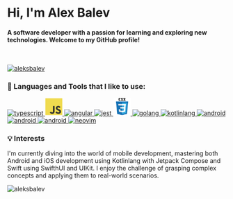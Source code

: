 <h1 align="left">Hi, I'm Alex Balev</h1>
<h4 align="left">A software developer with a passion for learning and exploring new technologies. Welcome to my GitHub profile!</h3>
<br>

<p align="left"> <a href="https://github.com/ryo-ma/github-profile-trophy"><img src="https://github-profile-trophy.vercel.app/?username=aleksbalev&theme=onedark&title=PullRequest,Commits,Repositories" alt="aleksbalev" /></a> </p>

<h3 align="left">🚀 Languages and Tools that I like to use:</h3>
<p align="left">
  <a href="https://www.typescriptlang.org/" target="_blank" rel="noreferrer"> <img src="https://www.vectorlogo.zone/logos/typescriptlang/typescriptlang-icon.svg" alt="typescript" width="40" height="40"/> </a>
  <a href="https://developer.mozilla.org/en-US/docs/Web/JavaScript" target="_blank" rel="noreferrer"> <img src="https://raw.githubusercontent.com/devicons/devicon/master/icons/javascript/javascript-original.svg" alt="javascript" width="40" height="40"/> </a>
  <a href="https://angular.io/" target="_blank" rel="noreferrer"> <img src="https://www.vectorlogo.zone/logos/angular/angular-icon.svg" alt="angular" width="40" height="40"/> </a>
  <a href="https://jestjs.io" target="_blank" rel="noreferrer"> <img src="https://www.vectorlogo.zone/logos/jestjsio/jestjsio-icon.svg" alt="jest" width="40" height="40"/> </a>
  <a href="https://www.w3schools.com/css/" target="_blank" rel="noreferrer"> <img src="https://raw.githubusercontent.com/devicons/devicon/master/icons/css3/css3-original-wordmark.svg" alt="css3" width="40" height="40"/> </a>
  <a href="https://go.dev/" target="_blank" rel="noreferrer"> <img src="https://www.vectorlogo.zone/logos/golang/golang-official.svg" alt="golang" width="40" height="40"/> </a>
  <a href="https://kotlinlang.org/" target="_blank" rel="noreferrer"> <img src="https://www.vectorlogo.zone/logos/kotlinlang/kotlinlang-icon.svg" alt="kotlinlang" width="40" height="40"/> </a>
  <a href="https://www.android.com/" target="_blank" rel="noreferrer"> <img src="https://www.vectorlogo.zone/logos/android/android-official.svg" alt="android" width="40" height="40"/> </a>
  <a href="https://www.swift.org/" target="_blank" rel="noreferrer"> <img src="https://www.vectorlogo.zone/logos/swift/swift-icon.svg" alt="android" width="40" height="40"/> </a>
  <a href="https://www.apple.com/os/ios/" target="_blank" rel="noreferrer"> <img src="https://www.vectorlogo.zone/logos/apple/apple-icon.svg" alt="android" width="40" height="40"/> </a>
  <a href="https://neovim.io/" target="_blank" rel="noreferrer"> <img src="https://www.vectorlogo.zone/logos/neovimio/neovimio-icon.svg" alt="neovim" width="40" height="40"/> </a>
</p>

<h3>💡 Interests</h3>
<p align="left">
  I'm currently diving into the world of mobile development, mastering both Android and iOS development using Kotlinlang with Jetpack Compose and Swift using SwifthUI and UIKit. I enjoy the challenge of grasping complex concepts and applying them to real-world scenarios.
</p>

<p><img align="left" src="https://github-readme-stats.vercel.app/api/top-langs?username=aleksbalev&show_icons=true&locale=en&layout=compact" alt="aleksbalev" /></p>
